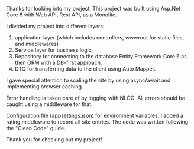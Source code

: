 Thanks for looking into my project. 
This project was built using Asp.Net Core 6 with Web
API, Rest API, as a Monolite. 

I divided my project into different layers:
1) application layer (which includes controllers, wwwroot for static files, and middlewares)
2) Service layer for business logic, 
3) Repository for connecting to the database Entity Framework Core 6  as then ORM with a DB-first approach.
4) DTO for transferring data to the client using Auto Mapper.


I gave special attention to scaling the site by using async/await and implementing browser caching.

Error handling is taken care of by logging with NLOG. 
All errors should be caught using a middleware for that.

Configuration file (appsettings.json) for environment variables.
I added a rating middleware to record all site entries. 
The code was written following the "Clean Code" guide.

Thank you for checking out my project!
